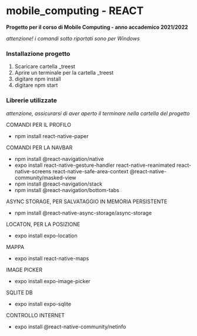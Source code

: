 # mobile_computing - REACT 
**Progetto per il corso di Mobile Computing - anno accademico 2021/2022**

_attenzione! i comandi sotto riportati sono per Windows_

### Installazione progetto

1. Scaricare cartella _treest
2. Aprire un terminale per la cartella _treest
3. digitare npm install
4. digitare npm start


### Librerie utilizzate


_attenzione, assicurarsi di aver aperto il terminare nella cartella del progetto_


COMANDI PER IL PROFILO
- npm install react-native-paper

COMANDI PER LA NAVBAR
- npm install @react-navigation/native
- expo install react-native-gesture-handler react-native-reanimated react-native-screens react-native-safe-area-context @react-native-community/masked-view
- npm install @react-navigation/stack
- npm install @react-navigation/bottom-tabs

ASYNC STORAGE, PER SALVATAGGIO IN MEMORIA PERSISTENTE
- npm install @react-native-async-storage/async-storage

LOCATON, PER LA POSIZIONE
- expo install expo-location

MAPPA
- expo install react-native-maps

IMAGE PICKER
- expo install expo-image-picker

SQLITE DB
- expo install expo-sqlite

CONTROLLO INTERNET
- expo install @react-native-community/netinfo
